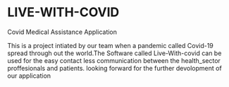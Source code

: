 # LIVE-WITH-COVID
Covid Medical Assistance Application

This is a project intiated by our team when a pandemic called Covid-19 spread through out the world.The Software called Live-With-covid can be used for the easy contact less communication between the health_sector proffesionals and patients. looking forward for the further devolopment of our application
